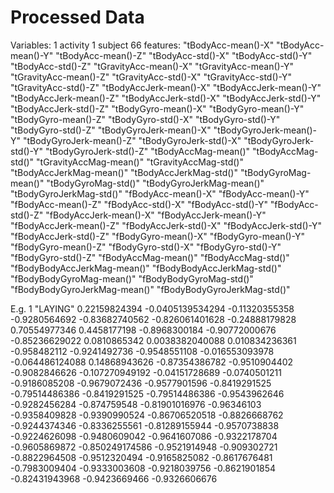 
Processed Data
=============
Variables:
1 activity
1 subject
66 features:
"tBodyAcc-mean()-X" "tBodyAcc-mean()-Y" "tBodyAcc-mean()-Z" "tBodyAcc-std()-X" "tBodyAcc-std()-Y" "tBodyAcc-std()-Z" "tGravityAcc-mean()-X" "tGravityAcc-mean()-Y" "tGravityAcc-mean()-Z" "tGravityAcc-std()-X" "tGravityAcc-std()-Y" "tGravityAcc-std()-Z" "tBodyAccJerk-mean()-X" "tBodyAccJerk-mean()-Y" "tBodyAccJerk-mean()-Z" "tBodyAccJerk-std()-X" "tBodyAccJerk-std()-Y" "tBodyAccJerk-std()-Z" "tBodyGyro-mean()-X" "tBodyGyro-mean()-Y" "tBodyGyro-mean()-Z" "tBodyGyro-std()-X" "tBodyGyro-std()-Y" "tBodyGyro-std()-Z" "tBodyGyroJerk-mean()-X" "tBodyGyroJerk-mean()-Y" "tBodyGyroJerk-mean()-Z" "tBodyGyroJerk-std()-X" "tBodyGyroJerk-std()-Y" "tBodyGyroJerk-std()-Z" "tBodyAccMag-mean()" "tBodyAccMag-std()" "tGravityAccMag-mean()" "tGravityAccMag-std()" "tBodyAccJerkMag-mean()" "tBodyAccJerkMag-std()" "tBodyGyroMag-mean()" "tBodyGyroMag-std()" "tBodyGyroJerkMag-mean()" "tBodyGyroJerkMag-std()" "fBodyAcc-mean()-X" "fBodyAcc-mean()-Y" "fBodyAcc-mean()-Z" "fBodyAcc-std()-X" "fBodyAcc-std()-Y" "fBodyAcc-std()-Z" "fBodyAccJerk-mean()-X" "fBodyAccJerk-mean()-Y" "fBodyAccJerk-mean()-Z" "fBodyAccJerk-std()-X" "fBodyAccJerk-std()-Y" "fBodyAccJerk-std()-Z" "fBodyGyro-mean()-X" "fBodyGyro-mean()-Y" "fBodyGyro-mean()-Z" "fBodyGyro-std()-X" "fBodyGyro-std()-Y" "fBodyGyro-std()-Z" "fBodyAccMag-mean()" "fBodyAccMag-std()" "fBodyBodyAccJerkMag-mean()" "fBodyBodyAccJerkMag-std()" "fBodyBodyGyroMag-mean()" "fBodyBodyGyroMag-std()" "fBodyBodyGyroJerkMag-mean()" "fBodyBodyGyroJerkMag-std()"

E.g. 
1 "LAYING" 0.22159824394 -0.0405139534294 -0.11320355358 -0.9280564692 -0.83682740562 -0.826061401628 -0.24888179828 0.70554977346 0.4458177198 -0.8968300184 -0.90772000676 -0.85236629022 0.0810865342 0.0038382040088 0.010834236361 -0.958482112 -0.9241492736 -0.9548551108 -0.016553093978 -0.064486124088 0.14868943626 -0.87354386782 -0.9510904402 -0.9082846626 -0.107270949192 -0.04151728689 -0.0740501211 -0.9186085208 -0.9679072436 -0.9577901596 -0.8419291525 -0.79514486386 -0.8419291525 -0.79514486386 -0.9543962646 -0.9282456284 -0.874759548 -0.81901016976 -0.96346103 -0.9358409828 -0.9390990524 -0.86706520518 -0.8826668762 -0.9244374346 -0.8336255561 -0.81289155944 -0.9570738838 -0.9224626098 -0.9480609042 -0.9641607086 -0.9322178704 -0.9605869872 -0.850249174586 -0.9521914948 -0.909302721 -0.8822964508 -0.9512320494 -0.9165825082 -0.8617676481 -0.7983009404 -0.9333003608 -0.9218039756 -0.8621901854 -0.82431943968 -0.9423669466 -0.9326606676
